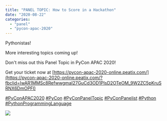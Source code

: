 ```yaml
---
title: "PANEL TOPIC: How to Score in a Hackathon"
date: "2020-08-22"
categories: 
  - "panel"
  - "pycon-apac-2020"
---
```


Pythonistas!

More interesting topics coming up!

Don't miss out this Panel Topic in PyCon APAC 2020!

Get your ticket now at [https://pycon-apac-2020-online.peatix.com/](https://pycon-apac-2020-online.peatix.com/?fbclid=IwAR1MMSc8RefwwgmaI27GuCd3OD1PIsD2OTeOM_9W2ZC5pKruSRNX6DmOPFI)

[#PyConAPAC2020](https://www.facebook.com/hashtag/pyconapac2020?__eep__=6&__cft__[0]=AZUNwOYOVkxRj0wJAkWKNTkr6Wq9-TfM0mhkXyDFdqti6y_rXTxsRwAEP_8JtwOJr4xeYADBHl04igdd1Arh5rJyzlxUDMYIEpo8DKL_-bwufDho8JPIzctn6xVwYEi7jBZN6KolNIx83VSuXQDjLJ8a_5IH14-BNAKAEq7yiWh5Hg&__tn__=*NK-R) [#PyCon](https://www.facebook.com/hashtag/pycon?__eep__=6&__cft__[0]=AZUNwOYOVkxRj0wJAkWKNTkr6Wq9-TfM0mhkXyDFdqti6y_rXTxsRwAEP_8JtwOJr4xeYADBHl04igdd1Arh5rJyzlxUDMYIEpo8DKL_-bwufDho8JPIzctn6xVwYEi7jBZN6KolNIx83VSuXQDjLJ8a_5IH14-BNAKAEq7yiWh5Hg&__tn__=*NK-R) [#PyConPanelTopic](https://www.facebook.com/hashtag/pyconpaneltopic?__eep__=6&__cft__[0]=AZUNwOYOVkxRj0wJAkWKNTkr6Wq9-TfM0mhkXyDFdqti6y_rXTxsRwAEP_8JtwOJr4xeYADBHl04igdd1Arh5rJyzlxUDMYIEpo8DKL_-bwufDho8JPIzctn6xVwYEi7jBZN6KolNIx83VSuXQDjLJ8a_5IH14-BNAKAEq7yiWh5Hg&__tn__=*NK-R) [#PyConPanelist](https://www.facebook.com/hashtag/pyconpanelist?__eep__=6&__cft__[0]=AZUNwOYOVkxRj0wJAkWKNTkr6Wq9-TfM0mhkXyDFdqti6y_rXTxsRwAEP_8JtwOJr4xeYADBHl04igdd1Arh5rJyzlxUDMYIEpo8DKL_-bwufDho8JPIzctn6xVwYEi7jBZN6KolNIx83VSuXQDjLJ8a_5IH14-BNAKAEq7yiWh5Hg&__tn__=*NK-R) [#Python](https://www.facebook.com/hashtag/python?__eep__=6&__cft__[0]=AZUNwOYOVkxRj0wJAkWKNTkr6Wq9-TfM0mhkXyDFdqti6y_rXTxsRwAEP_8JtwOJr4xeYADBHl04igdd1Arh5rJyzlxUDMYIEpo8DKL_-bwufDho8JPIzctn6xVwYEi7jBZN6KolNIx83VSuXQDjLJ8a_5IH14-BNAKAEq7yiWh5Hg&__tn__=*NK-R) [](https://www.facebook.com/hashtag/pythonprogramminglanguage?__eep__=6&__cft__[0]=AZUNwOYOVkxRj0wJAkWKNTkr6Wq9-TfM0mhkXyDFdqti6y_rXTxsRwAEP_8JtwOJr4xeYADBHl04igdd1Arh5rJyzlxUDMYIEpo8DKL_-bwufDho8JPIzctn6xVwYEi7jBZN6KolNIx83VSuXQDjLJ8a_5IH14-BNAKAEq7yiWh5Hg&__tn__=*NK-R)[#PythonProgrammingLanguage](https://www.facebook.com/hashtag/pythonprogramminglanguage?__eep__=6&__cft__[0]=AZUNwOYOVkxRj0wJAkWKNTkr6Wq9-TfM0mhkXyDFdqti6y_rXTxsRwAEP_8JtwOJr4xeYADBHl04igdd1Arh5rJyzlxUDMYIEpo8DKL_-bwufDho8JPIzctn6xVwYEi7jBZN6KolNIx83VSuXQDjLJ8a_5IH14-BNAKAEq7yiWh5Hg&__tn__=*NK-R)

![](https://pyconmy.files.wordpress.com/2020/08/117602012_616246919084310_1954955513133462665_o.jpg?w=809)
